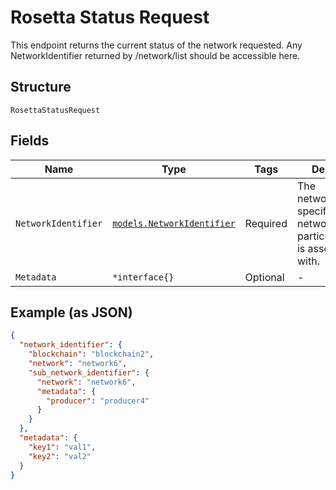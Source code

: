 # Rosetta Status Request

This endpoint returns the current status of the network requested. Any NetworkIdentifier returned by /network/list should be accessible here.

## Structure

`RosettaStatusRequest`

## Fields

| Name                | Type                                                                 | Tags     | Description                                                                            |
| ------------------- | -------------------------------------------------------------------- | -------- | -------------------------------------------------------------------------------------- |
| `NetworkIdentifier` | [`models.NetworkIdentifier`](../../doc/models/network-identifier.md) | Required | The network_identifier specifies which network a particular object is associated with. |
| `Metadata`          | `*interface{}`                                                       | Optional | -                                                                                      |

## Example (as JSON)

```json
{
  "network_identifier": {
    "blockchain": "blockchain2",
    "network": "network6",
    "sub_network_identifier": {
      "network": "network6",
      "metadata": {
        "producer": "producer4"
      }
    }
  },
  "metadata": {
    "key1": "val1",
    "key2": "val2"
  }
}
```
